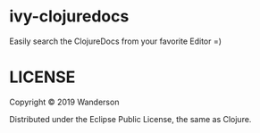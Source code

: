 # ivy-clojuredocs

Easily search the ClojureDocs from your favorite Editor =)


# LICENSE

Copyright © 2019 Wanderson

Distributed under the Eclipse Public License, the same as Clojure.
